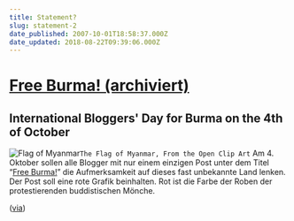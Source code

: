 ```yaml
---
title: Statement?
slug: statement-2
date_published: 2007-10-01T18:58:37.000Z
date_updated: 2018-08-22T09:39:06.000Z
---
```


# [Free Burma! (archiviert)](http://web.archive.org/web/20071004230626/http://www2.free-burma.org:80/index.php)

## International Bloggers' Day for Burma on the 4th of October
![Flag of Myanmar](//img218.imageshack.us/img218/8440/15610847sd9.png)`The Flag of Myanmar, From the Open Clip Art`
Am 4. Oktober sollen alle Blogger mit nur einem einzigen Post unter dem Titel “[Free Burma!](http://sprechblase.wordpress.com/2007/09/29/aktion-im-web-free-burma/)” die Aufmerksamkeit auf dieses fast unbekannte Land lenken. Der Post soll eine rote Grafik beinhalten. Rot ist die Farbe der Roben der protestierenden buddistischen Mönche.

([via](http://sprechblase.wordpress.com/2007/09/29/aktion-im-web-free-burma/))
